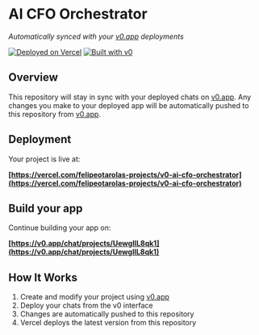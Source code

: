 # AI CFO Orchestrator

*Automatically synced with your [v0.app](https://v0.app) deployments*

[![Deployed on Vercel](https://img.shields.io/badge/Deployed%20on-Vercel-black?style=for-the-badge&logo=vercel)](https://vercel.com/felipeotarolas-projects/v0-ai-cfo-orchestrator)
[![Built with v0](https://img.shields.io/badge/Built%20with-v0.app-black?style=for-the-badge)](https://v0.app/chat/projects/UewglIL8qk1)

## Overview

This repository will stay in sync with your deployed chats on [v0.app](https://v0.app).
Any changes you make to your deployed app will be automatically pushed to this repository from [v0.app](https://v0.app).

## Deployment

Your project is live at:

**[https://vercel.com/felipeotarolas-projects/v0-ai-cfo-orchestrator](https://vercel.com/felipeotarolas-projects/v0-ai-cfo-orchestrator)**

## Build your app

Continue building your app on:

**[https://v0.app/chat/projects/UewglIL8qk1](https://v0.app/chat/projects/UewglIL8qk1)**

## How It Works

1. Create and modify your project using [v0.app](https://v0.app)
2. Deploy your chats from the v0 interface
3. Changes are automatically pushed to this repository
4. Vercel deploys the latest version from this repository